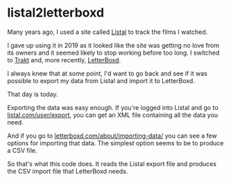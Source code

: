 # listal2letterboxd

Many years ago, I used a site called [Listal](https://www.listal.com/) to
track the films I watched.

I gave up using it in 2019 as it looked like the site was getting no love
from its owners and it seemed likely to stop working before too long. I
switched to [Trakt](https://trakt.com/) and, more recently,
[LetterBoxd](https://letterboxd.com/).

I always knew that at some point, I'd want to go back and see if it was
possible to export my data from Listal and import it to LetterBoxd.

That day is today.

Exporting the data was easy enough. If you're logged into Listal and go to
[listal.com/user/export](https://www.listal.com/user/export), you can get an
XML file containing all the data you need.

And if you go to
[letterboxd.com/about/importing-data/](https://letterboxd.com/about/importing-data/)
you can see a few options for importing that data. The simplest option seems
to be to produce a CSV file.

So that's what this code does. It reads the Listal export file and produces
the CSV import file that LetterBoxd needs.
